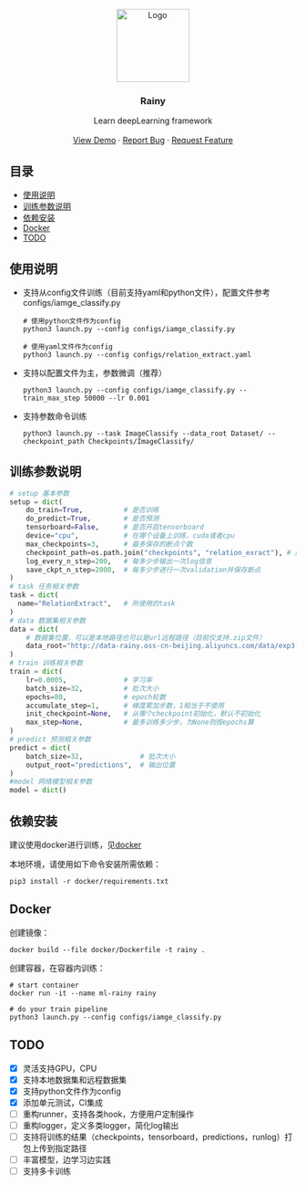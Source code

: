 <div id="top"></div>

<br />
<div align="center">
  <a href="https://github.com/0x404/rainy">
    <img src="http://image-hosting-404.oss-cn-beijing.aliyuncs.com/img/rainy%20(2).png" alt="Logo" width="128" height="128">
  </a>

  <h3 align="center">Rainy</h3>

  <p align="center">
    Learn deepLearning framework
    <br />
    <br />
    <a href="www.0x404.cn">View Demo</a>
    ·
    <a href="https://github.com/0x404/rainy/issues">Report Bug</a>
    ·
    <a href="https://github.com/0x404/rainy/issues">Request Feature</a>
  </p>
</div>

## 目录
   * [使用说明](#使用说明)
   * [训练参数说明](#训练参数说明)
   * [依赖安装](#依赖安装)
   * [Docker](#docker)
   * [TODO](#todo)


## 使用说明

* 支持从config文件训练（目前支持yaml和python文件），配置文件参考configs/iamge_classify.py

  ```shell
  # 使用python文件作为config
  python3 launch.py --config configs/iamge_classify.py

  # 使用yaml文件作为config
  python3 launch.py --config configs/relation_extract.yaml
  ```

* 支持以配置文件为主，参数微调（推荐）

  ```shell
  python3 launch.py --config configs/iamge_classify.py --train_max_step 50000 --lr 0.001
  ```

* 支持参数命令训练

  ```shell
  python3 launch.py --task ImageClassify --data_root Dataset/ --checkpoint_path Checkpoints/ImageClassify/
  ```  

## 训练参数说明

```python
# setup 基本参数
setup = dict(
    do_train=True,          # 是否训练
    do_predict=True,        # 是否预测
    tensorboard=False,      # 是否开启tensorboard
    device="cpu",           # 在哪个设备上训练，cuda或者cpu
    max_checkpoints=3,      # 最多保存的断点个数
    checkpoint_path=os.path.join("checkpoints", "relation_exract"), # 断点保存位置
    log_every_n_step=200,   # 每多少步输出一次log信息
    save_ckpt_n_step=2000,  # 每多少步进行一次validation并保存断点
)
# task 任务相关参数
task = dict(
  name="RelationExtract",   # 所使用的task
)
# data 数据集相关参数
data = dict(
    # 数据集位置，可以是本地路径也可以是url远程路径（目前仅支持.zip文件）
    data_root="http://data-rainy.oss-cn-beijing.aliyuncs.com/data/exp3-data.zip"
)
# train 训练相关参数
train = dict(
    lr=0.0005,              # 学习率
    batch_size=32,          # 批次大小
    epochs=80,              # epoch轮数
    accumulate_step=1,      # 梯度累加步数，1相当于不使用
    init_checkpoint=None,   # 从哪个checkpoint初始化，默认不初始化
    max_step=None,          # 最多训练多少步，为None则按epochs算
)
# predict 预测相关参数
predict = dict(
    batch_size=32,              # 批次大小            
    output_root="predictions",  # 输出位置
)
#model 网络模型相关参数
model = dict()

```

## 依赖安装

建议使用docker进行训练，见[docker](#docker)

本地环境，请使用如下命令安装所需依赖：

```shell
pip3 install -r docker/requirements.txt
```

## Docker

创建镜像：

```shell
docker build --file docker/Dockerfile -t rainy .
```

创建容器，在容器内训练：

```shell
# start container
docker run -it --name ml-rainy rainy

# do your train pipeline
python3 launch.py --config configs/iamge_classify.py

```

## TODO

- [x] 灵活支持GPU，CPU
- [x] 支持本地数据集和远程数据集
- [x] 支持python文件作为config
- [x] 添加单元测试，CI集成
- [ ] 重构runner，支持各类hook，方便用户定制操作
- [ ] 重构logger，定义多类logger，简化log输出
- [ ] 支持将训练的结果（checkpoints，tensorboard，predictions，runlog）打包上传到指定路径
- [ ] 丰富模型，边学习边实践
- [ ] 支持多卡训练
